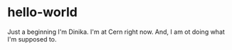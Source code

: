 # hello-world
Just a beginning
I'm Dinika. I'm at Cern right now. And, I am ot doing what I'm supposed to.
